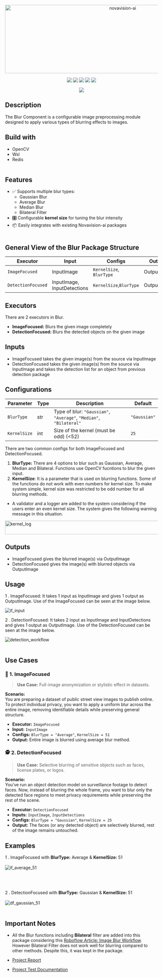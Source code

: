 

<p align="center">
  <img width="760" height="225" alt="novavision-ai" src="https://github.com/user-attachments/assets/2ab133c5-1eed-4cba-ae96-e7066b63d697" />
</p>

<p align="center">
  <img src="https://img.shields.io/badge/language-Python-blue?logo=python" />
  <img src="https://img.shields.io/badge/containerized-Docker-blue?logo=docker" />
  <img src="https://img.shields.io/badge/env-WSL-lightgrey?logo=windows" />
  <img src="https://img.shields.io/badge/service-Redis-red?logo=redis" />
  <img src="https://img.shields.io/badge/library-OpenCV-green?logo=opencv" />
</p>

<p align="center">
  <img src="https://github.com/user-attachments/assets/4c932c6f-748a-4549-992c-d44f1082c21e" />
</p>

## Description
The Blur Component is a configurable image preprocessing module designed to apply various types of blurring effects to images. 

## Build with
- OpenCV
- Wsl
- Redis
<br><br>

## Features
- ✅ Supports multiple blur types:
    - Gaussian Blur
    - Average Blur
    - Median Blur
    - Bilateral Filter
- 🎛️ Configurable **kernel size** for tuning the blur intensity
- 📦 Easily integrates with existing Novavision-ai packages 
<br><br>

## General View of the Blur Package Structure
| Executor            | Input                      | Configs                         | Outputs        |
|---------------------|----------------------------|----------------------------------|----------------|
| `ImageFocused`      | InputImage                 | `KernelSize`, `BlurType`     | OutputImage |
| `DetectionFocused`  | InputImage, InputDetections| `KernelSize`,`BlurType`     | OutputImage |

## Executors
There are 2 executors in Blur. 

- **ImageFocused:** Blurs the given image completely 
- **DetectionFocused:** Blurs the detected objects on the given image 

## Inputs
- ImageFocused takes the given image(s) from the source via InputImage
- DetectionFocused takes the given image(s) from the source via InputImage and takes the detection list for an object from previous detection package

## Configurations
| Parameter     | Type | Description                                           | Default      |
| ------------- | ---- | ----------------------------------------------------- | ------------ |
| `BlurType`   | str  | Type of blur: `"Gaussian"`, `"Average"`, `"Median"`, `"Bilateral"` | `"Gaussian"` |
| `KernelSize` | int  | Size of the kernel (must be odd) (<52)                 | `25`          |

There are two common configs for both ImageFocused and DetectionFocused. 
1.  **BlurType:** There are 4 options to blur such as Gaussian, Average, Median and Bilateral. Functions use OpenCV fucntions to blur the given input.
2.  **KernelSize**: It is a parameter that is used on blurring functions. Some of the functions do not work with even numbers for kernel size. To make system simple, kernel size was restricted to be odd number for all blurring methods.
- A validator and a logger are added to the system considering if the users enter an even kernel size. The system gives the following warning message in this situation.

<img width="765" height="45" alt="kernel_log" src="https://github.com/user-attachments/assets/21ebb7e2-3917-43c0-9043-9a87f07b61e6" />

## Outputs
- ImageFocused gives the blurred image(s) via OutputImage
- DetectionFocused gives the image(s) with blurred objects via OutputImage

## Usage
1   . ImageFocused: It takes 1 input as InputImage and gives 1 output as OutputImage. Use of the ImageFocused can be seen at the image below.

![if_input](https://github.com/user-attachments/assets/b74abf1b-9c14-4a98-b876-5bd4f651e59c)

2   . DetectionFocused: It takes 2 input as InputImage and InputDetections and gives 1 output as OutputImage. Use of the DetectionFocused can be seen at the image below.

![detection_workflow](https://github.com/user-attachments/assets/3a977105-203a-43a0-bdf8-0d123d5014b9)
<br><br>

## Use Cases
### 📸 1. ImageFocused

> **Use Case:** Full-image anonymization or stylistic effect in datasets.

**Scenario:**  
You are preparing a dataset of public street view images to publish online. To protect individual privacy, you want to apply a uniform blur across the entire image, removing identifiable details while preserving general structure.

- **Executor:** `ImageFocused`  
- **Input:** `InputImage`  
- **Configs:** `BlurType = "Average"`, `KernelSize = 51`  
- **Output:** Entire image is blurred using average blur method.

### 🕵️ 2. DetectionFocused

> **Use Case:** Selective blurring of sensitive objects such as faces, license plates, or logos.

**Scenario:**  
You’ve run an object detection model on surveillance footage to detect faces. Now, instead of blurring the whole frame, you want to blur only the detected face regions to meet privacy requirements while preserving the rest of the scene.

- **Executor:** `DetectionFocused`  
- **Inputs:** `InputImage`, `InputDetections`  
- **Configs:** `BlurType = "Gaussian"`, `KernelSize = 25`  
- **Output:** The faces (or any detected object) are selectively blurred, rest of the image remains untouched.

## Examples
1   .  ImageFocused with **BlurType:** Average & **KernelSize:** 51 
<br><br>
![if_average_51](https://github.com/user-attachments/assets/36c88595-878e-4304-89a4-bb7f16c248ec) 
<br><br><br><br>

2  .  DetectionFocused with **BlurType:** Gaussian & **KernelSize:** 51
<br><br>
![df_gaussian_51](https://github.com/user-attachments/assets/ef140c6a-59f8-4b79-84fe-8633cc460037)
<br><br>

## Important Notes

- All the Blur functions including **Bilateral** filter are added into this package considering this [Roboflow Article: Image Blur Workflow](https://inference.roboflow.com/workflows/blocks/image_blur/). However Bilateral Filter does not work well for blurring compared to other methods. Despite this, it was kept in the package.

- [Project Report](https://docs.google.com/document/d/1AJtppCyoBo6kS0we25d6pRTlV03jA_eG8KQsy6pyfK0/edit?usp=sharing)

- [Project Test Documentation](https://docs.google.com/spreadsheets/d/1rCsDJH-zqn3cRMuv51Z539SmzpgLFfyM/edit?gid=1294141459#gid=1294141459)
